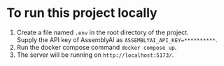 # To run this project locally

1. Create a file named `.env` in the root directory of the project.<br>
   Supply the API key of AssemblyAI as `ASSEMBLYAI_API_KEY=**********`.
2. Run the docker compose command `docker compose up`.
3. The server will be running on `http://localhost:5173/`.
